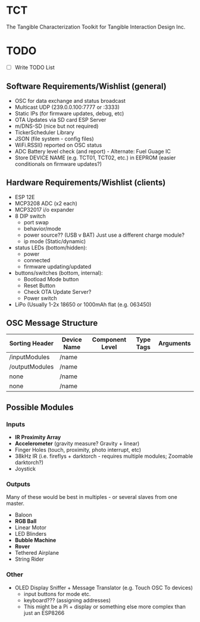# TCT
The Tangible Characterization Toolkit for Tangible Interaction Design Inc. 

# TODO
- [ ] Write TODO List

## Software Requirements/Wishlist (general)
* OSC for data exchange and status broadcast
* Multicast UDP (239.0.0.100:7777 or :3333)
* Static IPs (for firmware updates, debug, etc)
* OTA Updates via SD card ESP Server
* m/DNS-SD (nice but not required)
* TickerScheduler Library
* JSON (file system - config files)
* WiFi.RSSI() reported on OSC status
* ADC Battery level check (and report) - Alternate: Fuel Guage IC
* Store DEVICE NAME (e.g. TCT01, TCT02, etc.) in EEPROM (easier conditionals on firmware updates?)

## Hardware Requirements/Wishlist (clients)
* ESP 12E
* MCP3208 ADC (x2 each)
* MCP32017 i/o expander
* 8 DIP switch
  - port swap
  - behavior/mode
  - power source?? (USB v BAT) Just use a different charge module?
  - ip mode (Static/dynamic)
* status LEDs (bottom/hidden):
  - power
  - connected
  - firmware updating/updated
* buttons/switches (bottom, internal):
  - Bootload Mode button
  - Reset Button
  - Check OTA Update Server?
  - Power switch
* LiPo (Usually 1-2x 18650 or 1000mAh flat (e.g. 063450)
  
## OSC Message Structure

|Sorting Header|Device Name|Component Level|Type Tags|Arguments|
|---           |---        |---|---|---|
|/inputModules |/name      |   |   |   |
|/outputModules|/name      |   |   |   |
|none          |/name      |   |   |   |
|none          |/name      |   |   |   |

## Possible Modules

### Inputs
* **IR Proximity Array**
* **Accelerometer** (gravity measure? Gravity + linear)
* Finger Holes (touch, proximity, photo interrupt, etc)
* 38kHz IR (i.e. fireflys + darktorch - requires multiple modules; Zoomable darktorch?)
* Joystick

### Outputs
Many of these would be best in multiples - or several slaves from one master.
* Baloon
* **RGB Ball**
* Linear Motor
* LED Blinders
* **Bubble Machine**
* **Rover**
* Tethered Airplane
* String Rider

### Other
* OLED Display Sniffer + Message Translator (e.g. Touch OSC To devices)
  + input buttons for mode etc.
  + keyboard??? (assigning addresses)
  + This might be a Pi + display or something else more complex than just an ESP8266
